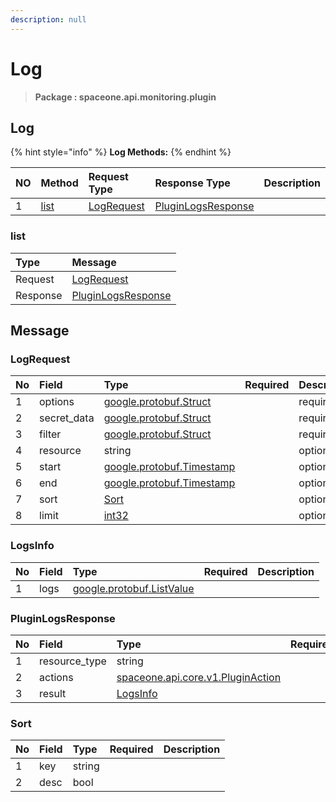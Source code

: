 ```yaml
---
description: null
---
```


# Log

> **Package : spaceone.api.monitoring.plugin**

## Log

{% hint style="info" %}
**Log Methods:**
{% endhint %}

| NO | Method | Request Type | Response Type | Description |
| :--- | :--- | :--- | :--- | :--- |
| 1 | [list](../../../v0.9.0-5/monitoring/plugin/log.md#list) | [LogRequest](../../../v0.9.0-5/monitoring/plugin/log.md#logrequest) | [PluginLogsResponse](../../../v0.9.0-5/monitoring/plugin/log.md#pluginlogsresponse) |  |

### list

| Type | Message |
| :--- | :--- |
| Request | [LogRequest](../../../v0.9.0-5/monitoring/plugin/log.md#logrequest) |
| Response | [PluginLogsResponse](../../../v0.9.0-5/monitoring/plugin/log.md#pluginlogsresponse) |

## Message

### LogRequest

| No | Field | Type | Required | Description |
| :--- | :--- | :--- | :--- | :--- |
| 1 | options | [google.protobuf.Struct](https://github.com/protocolbuffers/protobuf/blob/master/src/google/protobuf/struct.proto) |  | required |
| 2 | secret\_data | [google.protobuf.Struct](https://github.com/protocolbuffers/protobuf/blob/master/src/google/protobuf/struct.proto) |  | required |
| 3 | filter | [google.protobuf.Struct](https://github.com/protocolbuffers/protobuf/blob/master/src/google/protobuf/struct.proto) |  | required |
| 4 | resource | string |  | optional |
| 5 | start | [google.protobuf.Timestamp](https://github.com/protocolbuffers/protobuf/blob/master/src/google/protobuf/timestamp.proto) |  | optional |
| 6 | end | [google.protobuf.Timestamp](https://github.com/protocolbuffers/protobuf/blob/master/src/google/protobuf/timestamp.proto) |  | optional |
| 7 | sort | [Sort](../../../v0.9.0-5/monitoring/plugin/log.md#sort) |  | optional |
| 8 | limit | [int32](https://github.com/protocolbuffers/protobuf/blob/master/src/google/protobuf/type.proto) |  | optional |

### LogsInfo

| No | Field | Type | Required | Description |
| :--- | :--- | :--- | :--- | :--- |
| 1 | logs | [google.protobuf.ListValue](https://developers.google.com/protocol-buffers/docs/reference/overview) |  |  |

### PluginLogsResponse

| No | Field | Type | Required | Description |
| :--- | :--- | :--- | :--- | :--- |
| 1 | resource\_type | string |  | required |
| 2 | actions | [spaceone.api.core.v1.PluginAction]() |  | optional |
| 3 | result | [LogsInfo](../../../v0.9.0-5/monitoring/plugin/log.md#logsinfo) |  | required |

### Sort

| No | Field | Type | Required | Description |
| :--- | :--- | :--- | :--- | :--- |
| 1 | key | string |  |  |
| 2 | desc | bool |  |  |

